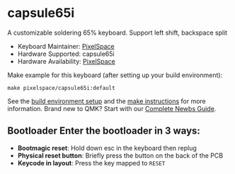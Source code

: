 # capsule65i
A customizable soldering 65% keyboard.
Support left shift, backspace split
* Keyboard Maintainer: [PixelSpace](https://github.com/PixelSpaceStudio)
* Hardware Supported: capsule65i
* Hardware Availability: [PixelSpace](https://github.com/PixelSpaceStudio)

Make example for this keyboard (after setting up your build environment):

    make pixelspace/capsule65i:default

See the [build environment setup](https://docs.qmk.fm/#/getting_started_build_tools) and the [make instructions](https://docs.qmk.fm/#/getting_started_make_guide) for more information. Brand new to QMK? Start with our [Complete Newbs Guide](https://docs.qmk.fm/#/newbs).

## Bootloader Enter the bootloader in 3 ways:
* **Bootmagic reset**: Hold down esc in the keyboard then replug
* **Physical reset button**: Briefly press the button on the back of the PCB
* **Keycode in layout**: Press the key mapped to `RESET`
